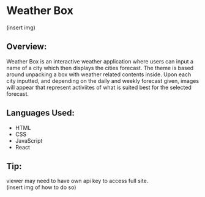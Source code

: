 # Weather Box

(insert img)

## Overview:

Weather Box is an interactive weather application where users can input a name of a city which then displays the cities forecast. The theme is based around unpacking a box with weather related contents inside. Upon each city inputted, and depending on the daily and weekly forecast given, images will appear that represent activiites of what is suited best for the selected forecast. 

## Languages Used:

- HTML
- CSS
- JavaScript
- React

## Tip:
viewer may need to have own api key to access full site. 
<br>
(insert img of how to do so)
